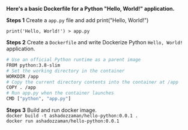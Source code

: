 **Here's a basic Dockerfile for a Python "Hello, World!" application.**

**Steps 1** Create a `app.py` file and add print("Hello, World!")

`print('Hello, World!') > app.py`

**Steps 2** Create a `Dockerfile` and write Dockerize Python `Hello, World!` application.
```bash
# Use an official Python runtime as a parent image
FROM python:3.8-slim
# Set the working directory in the container
WORKDIR /app
# Copy the current directory contents into the container at /app
COPY . /app
# Run app.py when the container launches
CMD ["python", "app.py"]
```
**Steps 3** Build and run docker image.\
`docker build -t ashadozzaman/hello-python:0.0.1 .`\
`docker run ashadozzaman/hello-python:0.0.1`
 